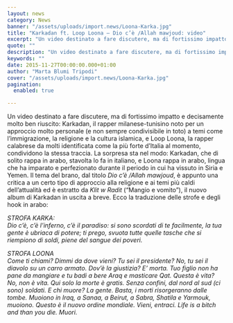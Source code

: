 ```yaml
---
layout: news
category: News
banner: "/assets/uploads/import.news/Loona-Karka.jpg"
title: "Karkadan ft. Loop Loona – Dio c’è /Allah mawjoud: video"
excerpt: "Un video destinato a fare discutere, ma di fortissimo impatto e decisamente molto ben riuscito: Karkadan, il rapper milanese-tunisino noto per un approccio molto personale (e non sempre condivisibile in toto) a temi come l’immigrazione, la religione e la cultura islamica, e Loop Loona, la rapper calabrese da molti identificata come la più forte d’Italia [&hellip"
quote: ""
description: "Un video destinato a fare discutere, ma di fortissimo impatto e decisamente molto ben riuscito: Karkadan, il rapper milanese-tunisino noto per un approccio molto personale (e non sempre condivisibile in toto) a temi come l’immigrazione, la religione e la cultura islamica, e Loop Loona, la rapper calabrese da molti identificata come la più forte d’Italia [&hellip"
keywords: ""
date: 2015-11-27T00:00:00.000+01:00
author: "Marta Blumi Tripodi"
cover: "/assets/uploads/import.news/Loona-Karka.jpg"
pagination:
  enabled: true

---
```


Un video destinato a fare discutere, ma di fortissimo impatto e decisamente molto ben riuscito: Karkadan, il rapper milanese-tunisino noto per un approccio molto personale (e non sempre condivisibile in toto) a temi come l’immigrazione, la religione e la cultura islamica, e Loop Loona, la rapper calabrese da molti identificata come la più forte d’Italia al momento, condividono la stessa traccia. La sorpresa sta nel modo: Karkadan, che di solito rappa in arabo, stavolta lo fa in italiano, e Loona rappa in arabo, lingua che ha imparato e perfezionato durante il periodo in cui ha vissuto in Siria e Yemen. Il tema del brano, dal titolo _Dio c’è /Allah mawjoud_, è appunto una critica a un certo tipo di approccio alla religione e ai temi più caldi dell’attualità ed è estratto da _Klit w Radit_ (“Mangio e vomito”), il nuovo album di Karkadan in uscita a breve. Ecco la traduzione delle strofe e degli hook in arabo:

_STROFA KARKA:_  
_Dio c’è, c’è l’inferno, c’è il paradiso: si sono scordati di te facilmente, la tua gente è ubriaca di potere; ti prego, svuota tutte quelle tasche che si riempiono di soldi, piene del sangue dei poveri._

_STROFA LOONA_  
_Come ti chiami? Dimmi da dove vieni? Tu sei il presidente? No, tu sei il diavolo su un carro armato. Dov’è la giustizia? E’ morta. Tuo figlio non ha pane da mangiare e tu badi a bere Araq e masticare Qat. Questa è vita? No, non è vita. Qui solo la morte è gratis. Senza confini, dal nord al sud (ci sono) soldati. E chi muore? La gente. Basta, i morti risorgeranno dalle tombe. Muoiono in Iraq, a Sanaa, a Beirut, a Sabra, Shatila e Yarmouk, muoiono. Questo è il nuovo ordine mondiale. Vieni, entraci. Life is a bitch and than you die. Muori._